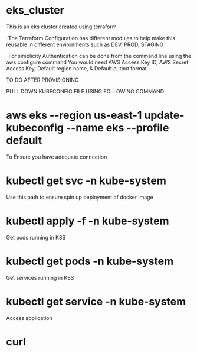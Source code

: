 # eks_cluster

This is an eks cluster created using terraform

-The Terraform Configuration has different modules to help make this reusable in different environments such as DEV, PROD, STAGING

-For simplicity Authentication can be done from the command line using the 
    aws configure command 
    You would need AWS Access Key ID, AWS Secret Access Key, Default region name, & Default output format

TO DO AFTER PROVISIONING

PULL DOWN KUBECONFIG FILE USING FOLLOWING COMMAND
# aws eks --region us-east-1 update-kubeconfig --name eks --profile default

To Ensure you have adequate connection
# kubectl get svc -n kube-system

Use this path to ensure spin up deployment of docker image
# kubectl apply -f <Path to k8s deployment file> -n kube-system

Get pods running in K8S
# kubectl get pods -n kube-system

Get services running in K8S
# kubectl get service -n kube-system

Access application
# curl <external ip of load balancer>